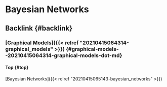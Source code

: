 # Bayesian Networks


## Backlink {#backlink}


### [Graphical Models]({{< relref "20210415064314-graphical_models" >}}) {#graphical-models--20210415064314-graphical-models-dot-md}


#### Top {#top}

[Bayesian Networks]({{< relref "20210415065143-bayesian_networks" >}})
